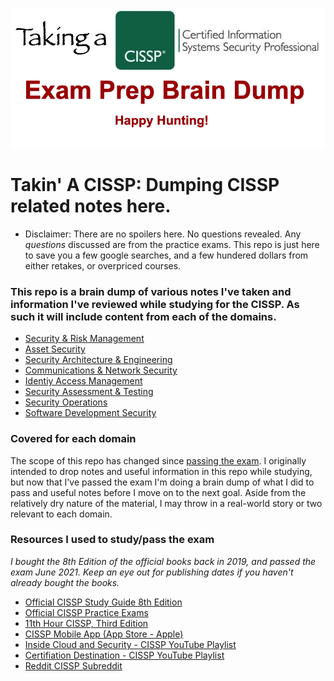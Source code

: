 ![Logo](https://github.com/n1cfury/takinacissp/blob/master/branding.png?raw=true)

# Takin' A CISSP: Dumping CISSP related notes here.

- Disclaimer: There are no spoilers here. No questions revealed. Any *questions* discussed are from the practice exams. This repo is just here to save you a few google searches, and a few hundered dollars from either retakes, or overpriced courses. 

### This repo is a brain dump of various notes I've taken and information I've reviewed while studying for the CISSP. As such it will include content from each of the domains. 

* [Security & Risk Management](https://github.com/n1cfury/takinacissp/blob/master/domain1.md)
* [Asset Security](https://github.com/n1cfury/takinacissp/blob/master/domain2.md)
* [Security Architecture & Engineering](https://github.com/n1cfury/takinacissp/blob/master/domain3.md)
* [Communications & Network Security](https://github.com/n1cfury/takinacissp/blob/master/domain4.md)
* [Identiy Access Management](https://github.com/n1cfury/takinacissp/blob/master/domain5.md)
* [Security Assessment & Testing](https://github.com/n1cfury/takinacissp/blob/master/domain6.md)
* [Security Operations](https://github.com/n1cfury/takinacissp/blob/master/domain7.md)
* [Software Development Security](https://github.com/n1cfury/takinacissp/blob/master/domain8.md)


### Covered for each domain
The scope of this repo has changed since [passing the exam](https://www.reddit.com/r/cissp/comments/oa0x4s/i_passed_cissp_on_my_second_attempt_lessons/). I originally intended to drop notes and useful information in this repo while studying, but now that I've passed the exam I'm doing a brain dump of what I did to pass and useful notes before I move on to the next goal. Aside from the relatively dry nature of the material, I may throw in a real-world story or two relevant to each domain.

### Resources I used to study/pass the exam

*I bought the 8th Edition of the official books back in 2019, and passed the exam June 2021. Keep an eye out for publishing dates if you haven't already bought the books.*

* [Official CISSP Study Guide 8th Edition](https://www.amazon.com/Certified-Information-Security-Professional-Official/dp/1119786231/ref=sr_1_3?dchild=1&keywords=cissp+study+guide+ninth+edition&qid=1629690709&s=books&sr=1-3)
* [Official CISSP Practice Exams](https://www.amazon.com/Certified-Information-Security-Professional-Official/dp/1119787637/ref=pd_bxgy_img_1/139-5129302-1204118?pd_rd_w=cYc1a&pf_rd_p=c64372fa-c41c-422e-990d-9e034f73989b&pf_rd_r=HHX6KJJG55FWHSEAZ2V0&pd_rd_r=e875c0e8-b8dc-4a4f-ab32-64bb7922700f&pd_rd_wg=EDbxs&pd_rd_i=1119787637&psc=1)
* [11th Hour CISSP, Third Edition](https://www.amazon.com/Eleventh-Hour-CISSP%C2%AE-Study-Guide/dp/0128112484/ref=pd_bxgy_img_2/139-5129302-1204118?pd_rd_w=3N3WV&pf_rd_p=c64372fa-c41c-422e-990d-9e034f73989b&pf_rd_r=QZJTF3MSD8WFHF2GX4S1&pd_rd_r=81b68fe7-c19f-4343-ac71-69e1f46084d6&pd_rd_wg=PZuNE&pd_rd_i=0128112484&psc=1)
* [CISSP Mobile App (App Store - Apple)](https://apps.apple.com/us/app/cissp-isc-official-app/id1555533017)
* [Inside Cloud and Security - CISSP YouTube Playlist](https://www.youtube.com/playlist?list=PL7XJSuT7Dq_XPK_qmYMqfiBjbtHJRWigD)
* [Certifiation Destination - CISSP YouTube Playlist](https://www.youtube.com/playlist?list=PLZKdGEfEyJhKWyryIvx_jm1jn6ZMTi7gW)
* [Reddit CISSP Subreddit](https://www.reddit.com/r/cissp/)

